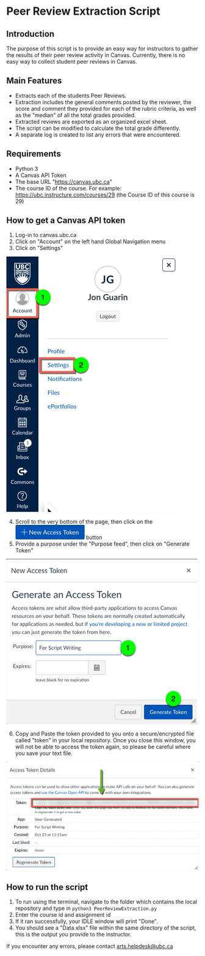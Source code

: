 # Peer Review Extraction Script

## Introduction

The purpose of this script is to provide an easy way for instructors to gather the results of their peer review activity in Canvas. Currently, there is no easy way to collect student peer reviews in Canvas.

## Main Features
- Extracts each of the students Peer Reviews.
- Extraction includes the general comments posted by the reviewer, the score and comment they provided for each of the rubric criteria, as well as the "median" of all the total grades provided.
- Extracted reviews are exported as an organized excel sheet.
- The script can be modified to calculate the total grade differently.
- A separate log is created to list any errors that were encountered.

## Requirements
- Python 3
- A Canvas API Token 
- The base URL "https://canvas.ubc.ca"
- The course ID of the course. For example: https://ubc.instructure.com/courses/29 (the Course ID of this course is 29)

## How to get a Canvas API token
1. Log-in to canvas.ubc.ca
2. Click on "Account" on the left hand Global Navigation menu
3. Click on "Settings" 

![settings](https://github.com/jguarin16/screenshots/blob/master/account_settings.png)

4. Scroll to the very bottom of the page, then click on the ![new_access_token](https://github.com/jguarin16/screenshots/blob/master/access_token_button.png) button
5. Provide a purpose under the "Purpose feed", then click on "Generate Token"

![access-token-window](https://github.com/jguarin16/screenshots/blob/master/access_token_window.png)

6. Copy and Paste the token provided to you onto a secure/encrypted file called "token" in your local repository. Once you close this window, you will not be able to access the token again, so please be careful where you save your text file.

![access-token-details](https://github.com/jguarin16/screenshots/blob/master/save_token.png)

## How to run the script
1. To run using the terminal, navigate to the folder which contains the local repository and type in `python3 PeerReviewExtraction.py`
2. Enter the course id and assignment id
3. If it ran successfully, your IDLE window will print "Done".
4. You should see a "Data.xlsx" file within the same directory of the script, this is the output you provide to the instructor. 

If you encounter any errors, please contact arts.helpdesk@ubc.ca



